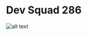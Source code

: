 # Dev Squad 286

![alt text][welcome]

[welcome]: https://3.bp.blogspot.com/-4kOzfcFpEcw/WZBQvuogVqI/AAAAAAAACTI/e6bFXR4o-Cwlu07OtBLK0nj6cNid6Xj7gCLcBGAs/s1600/giphy%2B%252869%2529.gif "wax on, wax off !"
